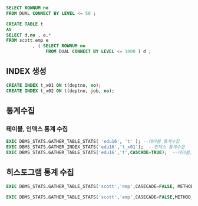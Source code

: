 
```SQL
SELECT ROWNUM no 
FROM DUAL CONNECT BY LEVEL <= 50 ;
```

```SQL
CREATE TABLE t 
AS 
SELECT d.no , e.*
FROM scott.emp e
          , ( SELECT ROWNUM no 
               FROM DUAL CONNECT BY LEVEL <= 1000 ) d ;
```

## INDEX 생성
```SQL
CREATE INDEX t_x01 ON t(deptno, no);
CREATE INDEX t_x02 ON t(deptno, job, no);
```

## 통계수집
### 테이블, 인덱스 통계 수집
```SQL
EXEC DBMS_STATS.GATHER_TABLE_STATS( 'edu16', 't' ); --테이블 통계수집
EXEC DBMS_STATS.GATHER_INDEX_STATS('edu16','t_x01');  --인덱스 통계수집
EXEC DBMS_STATS.GATHER_TABLE_STATS('edu16','t',CASCADE=TRUE);  --테이블, T 테이블 관련 인덱스 및 오브젝트들 동시수집
```
## 히스토그램 통계 수집
```SQL
EXEC DBMS_STATS.GATHER_TABLE_STATS('scott','emp',CASECADE=FALSE, METHOD_OPT='for columns ename size 10, deptno size 4');

EXEC DBMS_STATS.GATHER_TABLE_STATS('scott','emp',CASECADE=FALSE,METHOD_OPT='for all columns size 75');
```






























